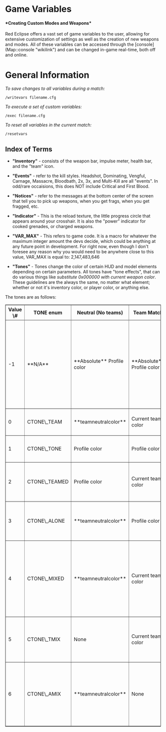 # Game Variables

<h4>
*Creating Custom Modes and Weapons*

</h4>
Red Eclipse offers a vast set of game variables to the user, allowing for extensive customization of settings as well as the creation of new weapons and modes. All of these variables can be accessed through the [console](Map::console "wikilink") and can be changed in-game real-time, both off and online.

# General Information

*To save changes to all variables during a match:*

`/writevars filename.cfg`

*To execute a set of custom variables:*

`/exec filename.cfg`

*To reset all variables in the current match:*

`/resetvars`

## Index of Terms

-   **"Inventory"** - consists of the weapon bar, impulse meter, health bar, and the "team" icon.

<!-- -->

-   **"Events"** - refer to the kill styles. Headshot, Dominating, Vengful, Carnage, Massacre, Bloodbath, 2x, 3x, and Multi-Kill are all "events". In odd/rare occaisions, this does NOT include Critical and First Blood.

<!-- -->

-   **"Notices"** - refer to the messages at the bottom center of the screen that tell you to pick up weapons, when you get frags, when you get fragged, etc.

<!-- -->

-   **"Indicator"** - This is the reload texture, the little progress circle that appears around your crosshair. It is also the "power" indicator for cooked grenades, or charged weapons.

<!-- -->

-   **"VAR\_MAX"** - This refers to game code. It is a macro for whatever the maximum integer amount the devs decide, which could be anything at any future point in development. For right now, even though I don't foresee any reason why you would need to be anywhere close to this value, VAR\_MAX is equal to: 2,147,483,646

<!-- -->

-   **"Tones"** - Tones change the color of certain HUD and model elements depending on certain parameters. All tones have "tone effects", that can do various things like *substitute 0x000000 with current weapon color*. These guidelines are the always the same, no matter what element; whether or not it's inventory color, or player color, or anything else.

The tones are as follows:

<table width="100%" border="1px" cellspacing="3" cellpadding="3">
<tr>
<th>
Value \#

</th>
<th>
TONE enum

</th>
<th>
Neutral (No teams)

</th>
<th>
Team Match

</th>
<th>
Mixed with

</th>
<th>
Description

</th>
<tr>
<tr>
<td>
-1

</td>
<td>
**N/A**

</td>
<td>
**Absolute** Profile color

</td>
<td>
**Absolute** Profile color

</td>
<td>
**N/A**

</td>
<td>
Use absolute profile color. Overrides team color in all cases. **Does not use any tone effects at all** (ie. Can therefore allow you to use 0x000000 as a color).

<td>
</tr>
<tr>
<td>
0

</td>
<td>
CTONE\_TEAM

</td>
<td>
**teamneutralcolor**

</td>
<td>
Current team color

</td>
<td>
None

</td>
<td>
Use team color (Includes neutral).

</td>
</tr>
<tr>
<td>
1

</td>
<td>
CTONE\_TONE

</td>
<td>
Profile color

</td>
<td>
Profile color

</td>
<td>
None

</td>
<td>
Uses profile color **regardless of team**.

</td>
</tr>
<tr>
<td>
2

</td>
<td>
CTONE\_TEAMED

</td>
<td>
Profile color

</td>
<td>
Current team color

</td>
<td>
None

</td>
<td>
Uses Profile color when Neutral, and team color when on any other team.

</td>
</tr>
<tr>
<td>
3

</td>
<td>
CTONE\_ALONE

</td>
<td>
**teamneutralcolor**

</td>
<td>
Profile color

</td>
<td>
None

</td>
<td>
Uses Neutral color when Neutral, and Profile color when on a team.

</td>
</tr>
<tr>
<td>
4

</td>
<td>
CTONE\_MIXED

</td>
<td>
**teamneutralcolor**

</td>
<td>
Current team color

</td>
<td>
Profile color

</td>
<td>
Uses Profile color, but "mixes" with your current team color, **including** neutral. With default Neutral color, this results in a "washed out" color.

</td>
</tr>
<tr>
<td>
5

</td>
<td>
CTONE\_TMIX

</td>
<td>
None

</td>
<td>
Current team color

</td>
<td>
Profile color

</td>
<td>
Uses Profile color, but "mixes" with your current team color. Will **NOT** mix Neutral.

</td>
</tr>
<tr>
<td>
6

</td>
<td>
CTONE\_AMIX

</td>
<td>
**teamneutralcolor**

</td>
<td>
None

</td>
<td>
Profile color

</td>
<td>
Uses profile color, but only in Team games (overrides team color). Mixes Neutral color with profile color when Neutral.

</tr>
</table>

